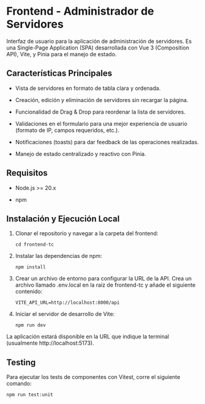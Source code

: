# Frontend - Administrador de Servidores
Interfaz de usuario para la aplicación de administración de servidores. 
Es una Single-Page Application (SPA) desarrollada con Vue 3 (Composition API), Vite, y Pinia para el manejo de estado.

## Características Principales
- Vista de servidores en formato de tabla clara y ordenada.

- Creación, edición y eliminación de servidores sin recargar la página.

- Funcionalidad de Drag & Drop para reordenar la lista de servidores.

- Validaciones en el formulario para una mejor experiencia de usuario (formato de IP, campos requeridos, etc.).

- Notificaciones (toasts) para dar feedback de las operaciones realizadas.

- Manejo de estado centralizado y reactivo con Pinia.

## Requisitos
- Node.js >= 20.x

- npm

## Instalación y Ejecución Local
1. Clonar el repositorio y navegar a la carpeta del frontend:

    ```
    cd frontend-tc
    ```
2. Instalar las dependencias de npm:
    ```
    npm install
    ```
3. Crear un archivo de entorno para configurar la URL de la API. Crea un archivo llamado .env.local en la raíz de frontend-tc y añade el siguiente contenido:
    ```
    VITE_API_URL=http://localhost:8000/api
    ```
4. Iniciar el servidor de desarrollo de Vite:
    ```
    npm run dev
    ```
La aplicación estará disponible en la URL que indique la terminal (usualmente http://localhost:5173).

## Testing
Para ejecutar los tests de componentes con Vitest, corre el siguiente comando:

```
npm run test:unit
```